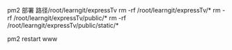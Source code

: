 
pm2 部署 路径/root/learngit/expressTv
rm -rf /root/learngit/expressTv/*
rm -rf /root/learngit/expressTv/public/*
rm -rf /root/learngit/expressTv/public/static/*

pm2 restart  www
